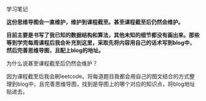 学习笔记

**这份思维导图会一直维护，维护到课程截至。甚至课程截至后仍然会维护。**

**目前主要是书写了我已知的数据结构和算法，其他未知的细节都没有画出来。那些等到学完每周课程后我会补充到这里，采取先将内容用自己的话术写到blog中，然后完善思维导图，且配上blog的地址。**

为什么说甚至课程截至后仍然会维护？

因为课程截至后我会刷leetcode。将每道题目我都会用自己的图文结合的方式整理到blog中，且完善思维导图，找到是导图上的哪个对应的知识点，将blog地址贴进去。